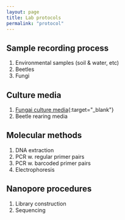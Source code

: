 ```yaml
---
layout: page
title: Lab protocols
permalink: "protocol"
---
```

## Sample recording process
1. Environmental samples (soil & water, etc)
2. Beetles
3. Fungi

## Culture media
1. [Fungai culture media](https://protocols.io/view/mycology-media-b9eir3ce.html){:target="_blank"}<br>
2. Beetle rearing media

## Molecular methods
1. DNA extraction
2. PCR w. regular primer pairs
3. PCR w. barcoded primer pairs
4. Electrophoresis

## Nanopore procedures
1. Library construction
2. Sequencing

